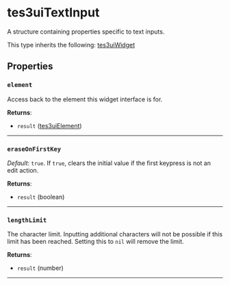 <!---
	This file is autogenerated. Do not edit this file manually. Your changes will be ignored.
	More information: https://github.com/MWSE/MWSE/tree/master/docs
-->

# tes3uiTextInput

A structure containing properties specific to text inputs.

This type inherits the following: [tes3uiWidget](../../types/tes3uiWidget)
## Properties

### `element`
<div class="search_terms" style="display: none">element</div>

Access back to the element this widget interface is for.

**Returns**:

* `result` ([tes3uiElement](../../types/tes3uiElement))

***

### `eraseOnFirstKey`
<div class="search_terms" style="display: none">eraseonfirstkey</div>

*Default*: `true`. If `true`, clears the initial value if the first keypress is not an edit action.

**Returns**:

* `result` (boolean)

***

### `lengthLimit`
<div class="search_terms" style="display: none">lengthlimit</div>

The character limit. Inputting additional characters will not be possible if this limit has been reached. Setting this to `nil` will remove the limit.

**Returns**:

* `result` (number)

***

